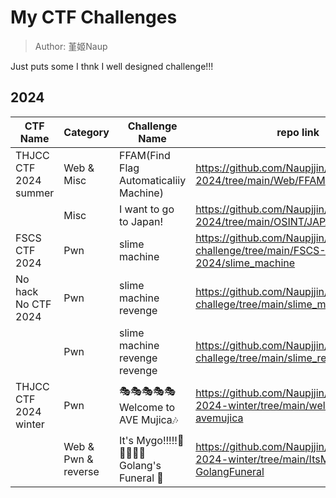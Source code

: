 # My CTF Challenges
> Author: 堇姬Naup

Just puts some I thnk I well designed challenge!!! 
## 2024
| CTF Name | Category | Challenge Name | repo link |
| - | - | - | - |
| THJCC CTF 2024 summer | Web & Misc | FFAM(Find Flag Automaticaliiy Machine) | https://github.com/Naupjjin/THJCC-CTF-2024/tree/main/Web/FFAM |
| | Misc | I want to go to Japan! | https://github.com/Naupjjin/THJCC-CTF-2024/tree/main/OSINT/JAPAN |
| FSCS CTF 2024 | Pwn | slime machine | https://github.com/Naupjjin/My-CTF-challenge/tree/main/FSCS-CTF-2024/slime_machine |
| No hack No CTF 2024 | Pwn | slime machine revenge | https://github.com/Naupjjin/NHNC-CTF-challege/tree/main/slime_machine_revenge |
| | Pwn | slime machine revenge revenge | https://github.com/Naupjjin/NHNC-CTF-challege/tree/main/slime_revenge_revenge |
| THJCC CTF 2024 winter | Pwn | 🎭🎭🎭🎭🎭Welcome to AVE Mujica🎶  | https://github.com/Naupjjin/THJCC-CTF-2024-winter/tree/main/welcome-to-avemujica |
| | Web & Pwn & reverse | It's Mygo!!!!!🎤🎸🎸🥁🎸 Golang's Funeral 🎹 | https://github.com/Naupjjin/THJCC-CTF-2024-winter/tree/main/ItsMygo-GolangFuneral |
